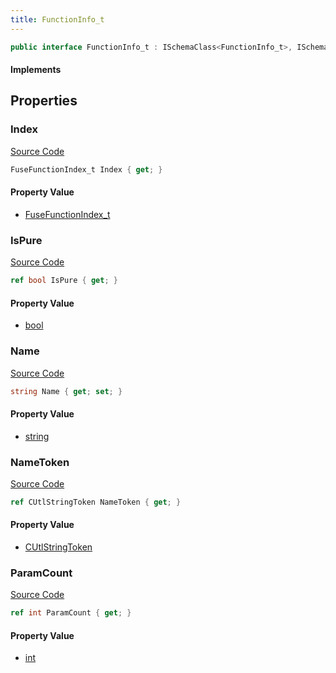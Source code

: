```yaml
---
title: FunctionInfo_t
---
```


```csharp
public interface FunctionInfo_t : ISchemaClass<FunctionInfo_t>, ISchemaField, ISchemaClass, INativeHandle
```

#### Implements

## Properties

### Index

[Source Code](https://github.com/swiftly-solution/swiftlys2/blob/beta/managed/src/SwiftlyS2.Generated/Schemas/Interfaces/FunctionInfo_t.cs#L22)

```csharp
FuseFunctionIndex_t Index { get; }
```

#### Property Value

- [FuseFunctionIndex_t](/docs/api/shared/schemadefinitions/fusefunctionindex_t)

### IsPure

[Source Code](https://github.com/swiftly-solution/swiftlys2/blob/beta/managed/src/SwiftlyS2.Generated/Schemas/Interfaces/FunctionInfo_t.cs#L24)

```csharp
ref bool IsPure { get; }
```

#### Property Value

- [bool](https://learn.microsoft.com/dotnet/api/system.boolean)

### Name

[Source Code](https://github.com/swiftly-solution/swiftlys2/blob/beta/managed/src/SwiftlyS2.Generated/Schemas/Interfaces/FunctionInfo_t.cs#L16)

```csharp
string Name { get; set; }
```

#### Property Value

- [string](https://learn.microsoft.com/dotnet/api/system.string)

### NameToken

[Source Code](https://github.com/swiftly-solution/swiftlys2/blob/beta/managed/src/SwiftlyS2.Generated/Schemas/Interfaces/FunctionInfo_t.cs#L18)

```csharp
ref CUtlStringToken NameToken { get; }
```

#### Property Value

- [CUtlStringToken](/docs/api/shared/natives/cutlstringtoken)

### ParamCount

[Source Code](https://github.com/swiftly-solution/swiftlys2/blob/beta/managed/src/SwiftlyS2.Generated/Schemas/Interfaces/FunctionInfo_t.cs#L20)

```csharp
ref int ParamCount { get; }
```

#### Property Value

- [int](https://learn.microsoft.com/dotnet/api/system.int32)

